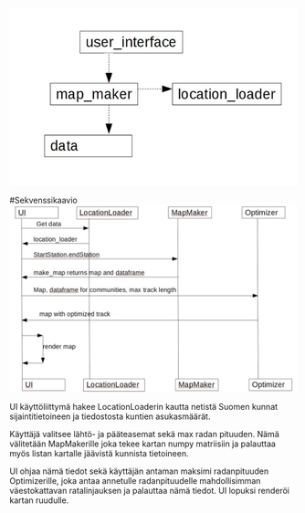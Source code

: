 <img src="https://github.com/wathenro/ot-harjoitustyo/blob/master/Dokumentaatio/pak_ka.jpg" width="750">

#Sekvenssikaavio
<img src="https://github.com/wathenro/ot-harjoitustyo/blob/master/Dokumentaatio/sekvenssikaavio.jpg" width="750">

UI käyttöliittymä hakee LocationLoaderin kautta netistä Suomen kunnat sijaintitietoineen ja tiedostosta kuntien asukasmäärät.

Käyttäjä valitsee lähtö- ja pääteasemat sekä max radan pituuden. Nämä välitetään MapMakerille joka tekee kartan numpy matriisiin ja palauttaa myös listan kartalle jäävistä kunnista tietoineen.

UI ohjaa nämä tiedot sekä käyttäjän antaman maksimi radanpituuden Optimizerille, joka antaa annetulle radanpituudelle mahdollisimman väestokattavan ratalinjauksen ja palauttaa nämä tiedot. UI lopuksi renderöi kartan ruudulle.
